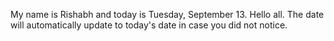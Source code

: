 My name is Rishabh and today is Tuesday, September 13. Hello all. The date will automatically update to today's date in case you did not notice.
